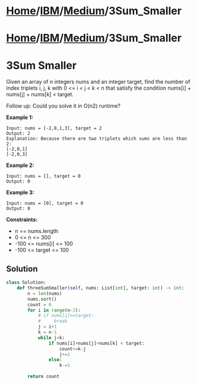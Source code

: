 # [Home](./../../..)/[IBM](./../..)/[Medium](./..)/3Sum_Smaller
# [Home](./../../..)/[IBM](./../..)/[Medium](./..)/3Sum_Smaller
<h1>3Sum Smaller</h1>

<p>
Given an array of n integers nums and an integer target, find the number of index triplets i, j, k with 0 <= i < j < k < n that satisfy the condition nums[i] + nums[j] + nums[k] < target.

Follow up: Could you solve it in O(n2) runtime?

</p>

<b>Example 1:</b>

    Input: nums = [-2,0,1,3], target = 2
    Output: 2
    Explanation: Because there are two triplets which sums are less than 2:
    [-2,0,1]
    [-2,0,3]
    
<b>Example 2:</b>

    Input: nums = [], target = 0
    Output: 0

<b>Example 3:</b>

    Input: nums = [0], target = 0
    Output: 0

<b>Constraints:</b>

- n == nums.length
- 0 <= n <= 300
- -100 <= nums[i] <= 100
- -100 <= target <= 100

<h2>Solution</h2>

```python
class Solution:
    def threeSumSmaller(self, nums: List[int], target: int) -> int:
        n = len(nums)
        nums.sort()
        count = 0
        for i in range(n-2):
            # if nums[i]>=target:
            #     break
            j = i+1
            k = n-1
            while j<k:
                if nums[i]+nums[j]+nums[k] < target:
                    count+=k-j
                    j+=1
                else:
                    k-=1
        
        return count
```
